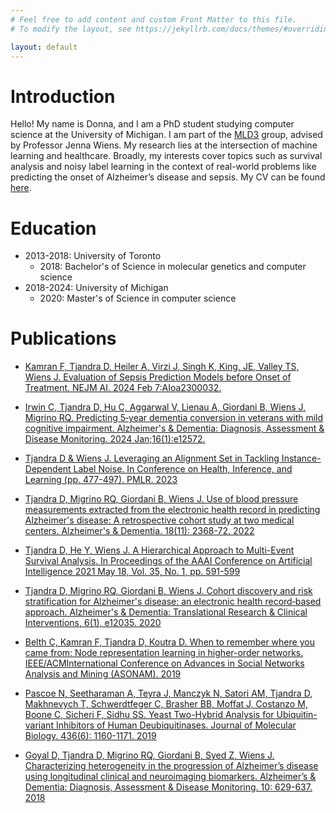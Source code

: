 ```yaml
---
# Feel free to add content and custom Front Matter to this file.
# To modify the layout, see https://jekyllrb.com/docs/themes/#overriding-theme-defaults

layout: default
---
```


# Introduction
Hello! My name is Donna, and I am a PhD student studying computer science at the University of Michigan. I am part of the [MLD3](https://wiens-group.engin.umich.edu/) group, advised by Professor Jenna Wiens. My research lies at the intersection of machine learning and healthcare. Broadly, my interests cover topics such as survival analysis and noisy label learning in the context of real-world problems like predicting the onset of Alzheimer’s disease and sepsis. My CV can be found [here](https://github.com/detjandra/detjandra.github.io/blob/main/Donna_Tjandra_CV_2024.pdf).

# Education
- 2013-2018: University of Toronto
  - 2018: Bachelor's of Science in molecular genetics and computer science
- 2018-2024: University of Michigan
  - 2020: Master's of Science in computer science 

# Publications 
- [Kamran F, Tjandra D, Heiler A, Virzi J, Singh K, King, JE, Valley TS, Wiens J. Evaluation of Sepsis Prediction Models before Onset of Treatment. NEJM AI. 2024 Feb 7:AIoa2300032.](https://ai.nejm.org/doi/pdf/10.1056/AIoa2300032?download=true)

- [Irwin C, Tjandra D, Hu C, Aggarwal V, Lienau A, Giordani B, Wiens J, Migrino RQ. Predicting 5‐year dementia conversion in veterans with mild cognitive impairment. Alzheimer's & Dementia: Diagnosis, Assessment & Disease Monitoring. 2024 Jan;16(1):e12572.](https://alz-journals.onlinelibrary.wiley.com/doi/full/10.1002/dad2.12572)

- [Tjandra D & Wiens J. Leveraging an Alignment Set in Tackling Instance-Dependent Label Noise. In Conference on Health, Inference, and Learning (pp. 477-497). PMLR. 2023](https://github.com/MLD3/Instance_Dependent_Label_Noise/blob/main/chil23_noisy_labels_230710.pdf)

- [Tjandra D, Migrino RQ, Giordani B, Wiens J. Use of blood pressure measurements extracted from the electronic health record in predicting Alzheimer's disease: A retrospective cohort study at two medical centers. Alzheimer's & Dementia. 18(11): 2368-72. 2022](https://alz-journals.onlinelibrary.wiley.com/doi/pdfdirect/10.1002/alz.12676)
    
- [Tjandra D, He Y, Wiens J. A Hierarchical Approach to Multi-Event Survival Analysis. In Proceedings of the AAAI Conference on Artificial Intelligence 2021 May 18, Vol. 35, No. 1, pp. 591-599](https://ojs.aaai.org/index.php/AAAI/article/view/16138)

- [Tjandra D, Migrino RQ, Giordani B, Wiens J. Cohort discovery and risk stratification for Alzheimer's disease: an electronic health record‐based approach. Alzheimer's & Dementia: Translational Research & Clinical Interventions, 6(1), e12035. 2020](https://www.ncbi.nlm.nih.gov/pmc/articles/PMC7293993/)

- [Belth C, Kamran F, Tjandra D, Koutra D. When to remember where you came from: Node representation learning in higher-order networks. IEEE/ACMInternational Conference on Advances in Social Networks Analysis and Mining (ASONAM). 2019](https://www.mlgworkshop.org/2019/papers/MLG2019_paper_10.pdf)

- [Pascoe N, Seetharaman A, Teyra J, Manczyk N, Satori AM, Tjandra D, Makhnevych T, Schwerdtfeger C, Brasher BB, Moffat J, Costanzo M, Boone C, Sicheri F, Sidhu SS. Yeast Two-Hybrid Analysis for Ubiquitin-variant Inhibitors of Human Deubiquitinases. Journal of Molecular Biology. 436(6): 1160-1171. 2019](https://pubmed.ncbi.nlm.nih.gov/30763569/)

- [Goyal D, Tjandra D, Migrino RQ, Giordani B, Syed Z, Wiens J. Characterizing heterogeneity in the progression of Alzheimer’s disease using longitudinal clinical and neuroimaging biomarkers. Alzheimer’s & Dementia: Diagnosis, Assessment & Disease Monitoring. 10: 629-637. 2018](https://www.ncbi.nlm.nih.gov/pmc/articles/PMC6234900/)
